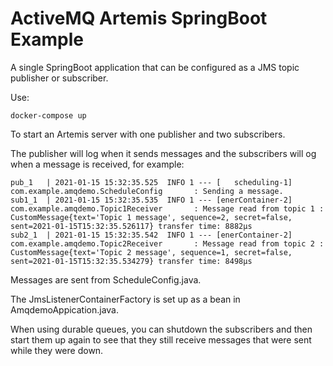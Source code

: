 # ActiveMQ Artemis SpringBoot Example

A single SpringBoot application that can be configured as a JMS topic publisher or subscriber.

Use:

    docker-compose up

To start an Artemis server with one publisher and two subscribers.

The publisher will log when it sends messages and the subscribers will og when a message is received,
for example:

    pub_1   | 2021-01-15 15:32:35.525  INFO 1 --- [   scheduling-1] com.example.amqdemo.ScheduleConfig       : Sending a message.
    sub1_1  | 2021-01-15 15:32:35.535  INFO 1 --- [enerContainer-2] com.example.amqdemo.Topic1Receiver       : Message read from topic 1 : CustomMessage{text='Topic 1 message', sequence=2, secret=false, sent=2021-01-15T15:32:35.526117} transfer time: 8882µs
    sub2_1  | 2021-01-15 15:32:35.542  INFO 1 --- [enerContainer-2] com.example.amqdemo.Topic2Receiver       : Message read from topic 2 : CustomMessage{text='Topic 2 message', sequence=1, secret=false, sent=2021-01-15T15:32:35.534279} transfer time: 8498µs

Messages are sent from ScheduleConfig.java.

The JmsListenerContainerFactory is set up as a bean in AmqdemoAppication.java.

When using durable queues, you can shutdown the subscribers and then start them
up again to see that they still receive messages that were sent while they were down.
